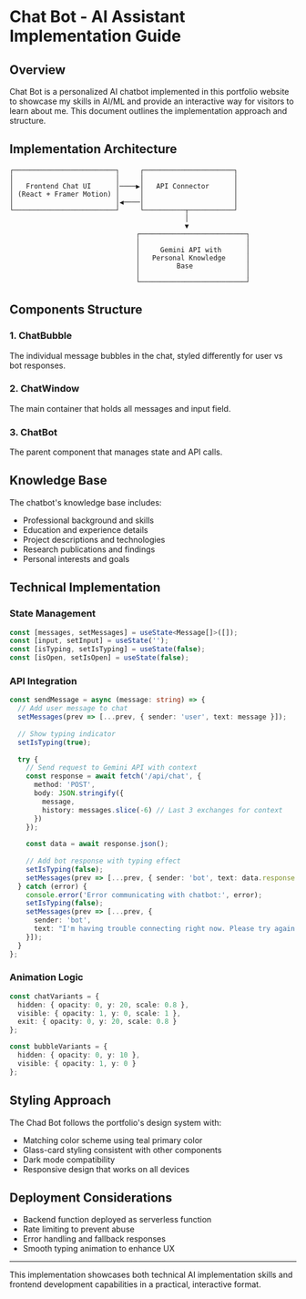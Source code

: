 # Chat Bot - AI Assistant Implementation Guide

## Overview

Chat Bot is a personalized AI chatbot implemented in this portfolio website to showcase my skills in AI/ML and provide an interactive way for visitors to learn about me. This document outlines the implementation approach and structure.

## Implementation Architecture

```
┌─────────────────────────┐     ┌──────────────────────┐
│                         │     │                      │
│   Frontend Chat UI      │────▶│   API Connector      │
│ (React + Framer Motion) │     │                      │
│                         │◀────│                      │
└─────────────────────────┘     └──────────┬───────────┘
                                           │
                                           ▼
                               ┌──────────────────────────┐
                               │                          │
                               │     Gemini API with      │
                               │   Personal Knowledge     │
                               │         Base             │
                               │                          │
                               └──────────────────────────┘
```

## Components Structure

### 1. ChatBubble
The individual message bubbles in the chat, styled differently for user vs bot responses.

### 2. ChatWindow
The main container that holds all messages and input field.

### 3. ChatBot
The parent component that manages state and API calls.

## Knowledge Base

The chatbot's knowledge base includes:
- Professional background and skills
- Education and experience details
- Project descriptions and technologies
- Research publications and findings
- Personal interests and goals

## Technical Implementation

### State Management
```typescript
const [messages, setMessages] = useState<Message[]>([]);
const [input, setInput] = useState('');
const [isTyping, setIsTyping] = useState(false);
const [isOpen, setIsOpen] = useState(false);
```

### API Integration
```typescript
const sendMessage = async (message: string) => {
  // Add user message to chat
  setMessages(prev => [...prev, { sender: 'user', text: message }]);
  
  // Show typing indicator
  setIsTyping(true);
  
  try {
    // Send request to Gemini API with context
    const response = await fetch('/api/chat', {
      method: 'POST',
      body: JSON.stringify({
        message,
        history: messages.slice(-6) // Last 3 exchanges for context
      })
    });
    
    const data = await response.json();
    
    // Add bot response with typing effect
    setIsTyping(false);
    setMessages(prev => [...prev, { sender: 'bot', text: data.response }]);
  } catch (error) {
    console.error('Error communicating with chatbot:', error);
    setIsTyping(false);
    setMessages(prev => [...prev, { 
      sender: 'bot', 
      text: "I'm having trouble connecting right now. Please try again later." 
    }]);
  }
};
```

### Animation Logic
```typescript
const chatVariants = {
  hidden: { opacity: 0, y: 20, scale: 0.8 },
  visible: { opacity: 1, y: 0, scale: 1 },
  exit: { opacity: 0, y: 20, scale: 0.8 }
};

const bubbleVariants = {
  hidden: { opacity: 0, y: 10 },
  visible: { opacity: 1, y: 0 }
};
```

## Styling Approach

The Chad Bot follows the portfolio's design system with:
- Matching color scheme using teal primary color
- Glass-card styling consistent with other components
- Dark mode compatibility
- Responsive design that works on all devices

## Deployment Considerations

- Backend function deployed as serverless function
- Rate limiting to prevent abuse
- Error handling and fallback responses
- Smooth typing animation to enhance UX

---

This implementation showcases both technical AI implementation skills and frontend development capabilities in a practical, interactive format.
